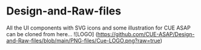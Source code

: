 # Design-and-Raw-files
All the UI components with SVG icons and some illustration for CUE ASAP can be cloned from here...
![LOGO] (https://github.com/CUE-ASAP/Design-and-Raw-files/blob/main/PNG-files/Cue-LOGO.png?raw=true)
